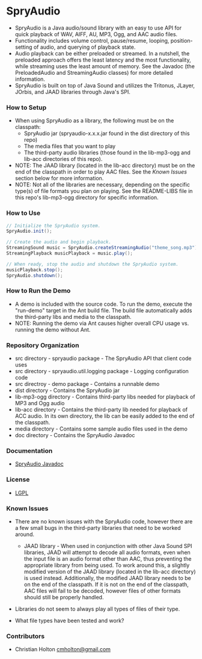 # SpryAudio

* SpryAudio is a Java audio/sound library with an easy to use API for quick 
  playback of WAV, AIFF, AU, MP3, Ogg, and AAC audio files. 
* Functionality includes volume control, pause/resume, looping, 
  position-setting of audio, and querying of playback state.   
* Audio playback can be either preloaded or streamed. In a nutshell, the
  preloaded approach offers the least latency and the most functionality,
  while streaming uses the least amount of memory. See the Javadoc (the 
  PreloadedAudio and StreamingAudio classes) for more detailed information. 
* SpryAudio is built on top of Java Sound and utilizes the Tritonus, JLayer,
  JOrbis, and JAAD libraries through Java's SPI.


### How to Setup

* When using SpryAudio as a library, the following must be on the classpath: 
    * SpryAudio jar (spryaudio-x.x.x.jar found in the dist directory of this 
      repo)
    * The media files that you want to play
    * The third-party audio libraries (those found in the lib-mp3-ogg and lib-acc 
      directories of this repo). 
* NOTE: The JAAD library (located in the lib-acc directory) must be on the end
  of the classpath in order to play AAC files. See the *Known Issues* section
  below for more information.
* NOTE: Not all of the libraries are necessary, depending on the specific
  type(s) of file formats you plan on playing. See the README-LIBS file in this 
  repo's lib-mp3-ogg directory for specific information.
  
  
### How to Use

```java
// Initialize the SpryAudio system.
SpryAudio.init();

// Create the audio and begin playback.
StreamingSound music = SpryAudio.createStreamingAudio("theme_song.mp3");
StreamingPlayback musicPlayback = music.play();

// When ready, stop the audio and shutdown the SpryAudio system.
musicPlayback.stop();
SpryAudio.shutdown();
```

### How to Run the Demo

* A demo is included with the source code. To run the demo, execute the 
  "run-demo" target in the Ant build file. The build file automatically adds 
  the third-party libs and media to the classpath.
* NOTE: Running the demo via Ant causes higher overall CPU usage vs. running
  the demo without Ant.
  

### Repository Organization

* src directory - spryaudio package - The SpryAudio API that client code uses
* src directory - spryaudio.util.logging package - Logging configuration code
* src directroy - demo package - Contains a runnable demo
* dist directory - Contains the SpryAudio jar
* lib-mp3-ogg directory - Contains third-party libs needed for playback of MP3
  and Ogg audio
* lib-acc directory - Contains the third-party lib needed for playback of ACC
  audio. In its own directory, the lib can be easily added to the end of the
  classpath.
* media directory - Contains some sample audio files used in the demo
* doc directory - Contains the SpryAudio Javadoc


### Documentation

* [SpryAudio Javadoc](http://cmholton.github.io/SpryAudio)


### License

* [LGPL](https://www.gnu.org/licenses/lgpl-3.0.en.html)


### Known Issues

* There are no known issues with the SpryAudio code, however there are a few
  small bugs in the third-party libraries that need to be worked around.
    * JAAD library - When used in conjunction with other Java Sound SPI 
    libraries, JAAD will attempt to decode all audio formats, even when the
    input file is an audio format other than AAC, thus preventing the 
    appropriate library from being used. To work around this, a slightly 
    modified version of the JAAD library (located in the lib-acc directory) 
    is used instead. Additionally, the modified JAAD library needs to be on
    the end of the classpath. If it is not on the end of the classpath, AAC
    files will fail to be decoded, however files of other formats should still
    be properly handled.    
       
* Libraries do not seem to always play all types of files of their type.
* What file types have been tested and work? 


### Contributors

* Christian Holton <cmholton@gmail.com>





